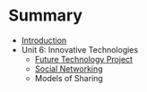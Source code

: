 # Summary

* [Introduction](README.md)
* Unit 6: Innovative Technologies
   * [Future Technology Project](Unit6_InnovativeTechnologies/md/6A1_FutureTechnologyProject.md)
   * [Social Networking](Unit6_InnovativeTechnologies/md/6B1_SocialNetworking.md)
   * Models of Sharing

